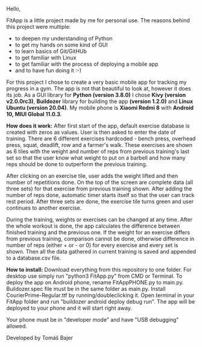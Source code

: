 Hello,

FitApp is a little project made by me for personal use. The reasons behind this project were multiple:
- to deepen my understanding of Python
- to get my hands on some kind of GUI 
- to learn basics of Git/GitHUb
- to get familiar with Linux
- to get familiar with the process of deploying a mobile app
- and to have fun doing it :-)

For this project I chose to create a very basic mobile app for tracking my progress in a gym. The app is not that beautiful to look at, however it does its job.
As a GUI library for **Python (version 3.8.0)** I chose **Kivy (version v2.0.0rc3)**, **Buildozer** library for building the app **(version 1.2.0)** and **Linux Ubuntu (version 20.04)**. My mobile phone is **Xiaomi Redmi 8** with **Android 10, MIUI Global 11.0.3**.

**How does it work:**
After first start of the app, default exercise database is created with zeros as values. User is then asked to enter the date of training. There are 6 different exercises hardcoded - bench press, overhead press, squat, deadlift, row and a farmer's walk. These exercises are shown as 6 tiles with the weight and number of reps from previous training's last set so that the user know what weight to put on a barbell and how many reps should be done to outperform the previous training.

After clicking on an exercise tile, user adds the weight lifted and then number of repetitions done. On the top of the screen are complete data (all three sets) for that exercise from previous training shown. After adding the number of reps done, automatic timer starts itself so that the user can track rest period. After three sets are done, the exercise tile turns green and user continues to another exercise.

During the training, weights or exercises can be changed at any time. After the whole workout is done, the app calculates the difference between finished training and the previous one. If the weight for an exercise differs from previous training, comparison cannot be done, otherwise difference in number of reps (either + or - or 0) for every exercise and every set is shown. Then all the data gathered in current training is saved and appended to a database.csv file.

**How to install:**
Download everything from this repository to one folder. For desktop use simply run "python3 FitApp.py" from CMD or Terminal. To deploy the app on Android phone, rename FitAppPHONE.py to main.py. Buildozer.spec file must be in the same folder as main.py. Install CourierPrime-Regular.ttf by running/doubleclicking it.
Open terminal in your FitApp folder and run "buildozer android deploy debug run". The app will be deployed to your phone and it will start right away.

Your phone must be in "developer mode" and have "USB debugging" allowed.

Developed by Tomáš Bajer

